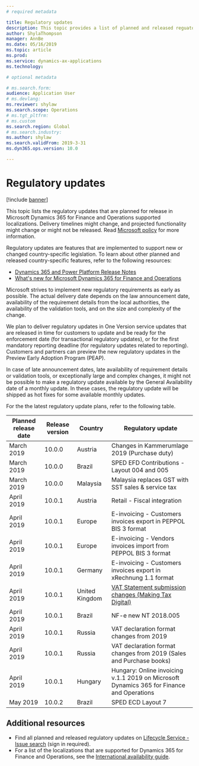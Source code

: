 ```yaml
---
# required metadata

title: Regulatory updates
description: This topic provides a list of planned and released reguatory updates for Microsoft Dynamics 365 for Finance and Operations.
author: ShylaThompson
manager: AnnBe
ms.date: 05/16/2019
ms.topic: article
ms.prod: 
ms.service: dynamics-ax-applications
ms.technology: 

# optional metadata

# ms.search.form:
audience: Application User
# ms.devlang: 
ms.reviewer: shylaw
ms.search.scope: Operations
# ms.tgt_pltfrm: 
# ms.custom
ms.search.region: Global
# ms.search.industry: 
ms.author: shylaw
ms.search.validFrom: 2019-3-31
ms.dyn365.ops.version: 10.0

---
```


# Regulatory updates

[!include [banner](../includes/banner.md)]

This topic lists the regulatory updates that are planned for release in Microsoft Dynamics 365 for Finance and Operations supported localizations. Delivery timelines might change, and projected functionality might change or might not be released. Read [Microsoft policy](https://go.microsoft.com/fwlink/p/?linkid=2007332) for more information. 

Regulatory updates are features that are implemented to support new or changed country-specific legislation. To learn about other planned and released country-specific features, refer to the following resources:

- [Dynamics 365 and Power Platform Release Notes](https://docs.microsoft.com/business-applications-release-notes/index)
- [What's new for Microsoft Dynamics 365 for Finance and Operations](../../fin-and-ops/get-started/whats-new-changed.md)

Microsoft strives to implement new regulatory requirements as early as possible. The actual delivery date depends on the law announcement date, availability of the requirement details from the local authorities, the availability of the validation tools, and on the size and complexity of the change. 

We plan to deliver regulatory updates in One Version service updates that are released in time for customers to update and be ready for the enforcement date (for transactional regulatory updates), or for the first mandatory reporting deadline (for regulatory updates related to reporting). Customers and partners can preview the new regulatory updates in the Preview Early Adoption Program (PEAP).

In case of late announcement dates, late availability of requirement details or validation tools, or exceptionally large and complex changes, it might not be possible to make a regulatory update available by the General Availability date of a monthly update. In these cases, the regulatory update will be shipped as hot fixes for some available monthly updates.

For the the latest regulatory update plans, refer to the following table. 

|Planned release date|Release version|Country|Regulatory update|
|--------------------|---------------|-------|-------|
|      March 2019          |   10.0.0      | Austria      |   Changes in Kammerumlage 2019 (Purchase duty)    |
|      March 2019          |   10.0.0      |   Brazil    |     SPED EFD Contributions - Layout  004 and 005  |
|      March 2019          |   10.0.0      |    Malaysia     |Malaysia replaces GST with SST sales & service tax        |
|      April 2019          |   10.0.1      |    Austria     |Retail - Fiscal integration         |
|      April 2019          |   10.0.1      |    Europe     |E-invoicing - Customers invoices export in PEPPOL BIS 3 format         |
|      April 2019          |   10.0.1      |    Europe     |E-invoicing - Vendors invoices import from PEPPOL BIS 3 format         |
|      April 2019          |   10.0.1      |   Germany     |E-invoicing - Customers invoices export in xRechnung 1.1 format         |
|      April 2019          |   10.0.1      |    United Kingdom     |[VAT Statement submission changes (Making Tax Digital)](emea-gbr-mtd-vat-integration.md)    |    
|      April 2019          |   10.0.1      |    Brazil     |NF-e new NT 2018.005         |
|      April 2019          |   10.0.1      |    Russia     |VAT declaration format changes from 2019         |
|      April 2019          |   10.0.1      |    Russia     |VAT declaration format changes from 2019 (Sales and Purchase books) 
|      April 2019            |   10.0.1      | Hungary      |  Hungary: Online invoicing v.1.1 2019 on Microsoft Dynamics 365 for Finance and Operations  |
|      May 2019            |   10.0.2      | Brazil      |   SPED ECD Layout 7   |


## Additional resources
- Find all planned and released regulatory updates on [Lifecycle Service - Issue search](https://lcs.dynamics.com/Logon/Index) (sign in required).
- For a list of the localizations that are supported for Dynamics 365 for Finance and Operations, see the [International availability guide](https://aka.ms/dynamics_365_international_availability_deck).

